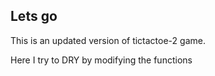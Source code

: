 ## Lets go

This is an updated version of tictactoe-2 game. 

Here I try to DRY by modifying the functions
